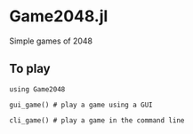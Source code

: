 # Game2048.jl

Simple games of 2048

## To play

```
using Game2048

gui_game() # play a game using a GUI

cli_game() # play a game in the command line
```